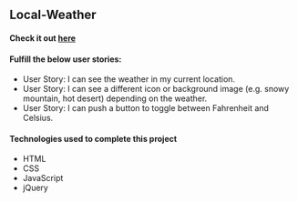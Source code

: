 ## Local-Weather
#### Check it out [here](https://c0d0er.github.io/Local-Weather/)

#### Fulfill the below user stories:
- User Story: I can see the weather in my current location.
- User Story: I can see a different icon or background image (e.g. snowy mountain, hot desert) depending on the weather.
- User Story: I can push a button to toggle between Fahrenheit and Celsius.

#### Technologies used to complete this project
- HTML
- CSS
- JavaScript
- jQuery
